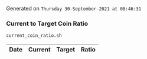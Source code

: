 Generated on `Thursday 30-September-2021 at 08:46:31`

### Current to Target Coin Ratio
`current_coin_ratio.sh`

Date|Current|Target|Ratio
---|---|---|---
